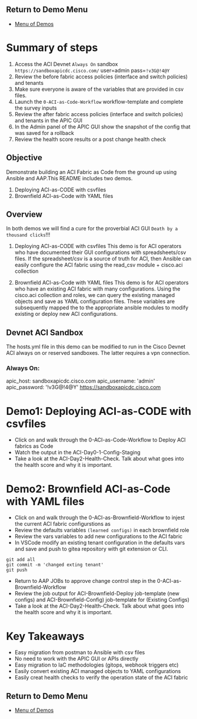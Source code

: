 ## Return to Demo Menu
 - [Menu of Demos](../README.md)

# Summary of steps
1. Access the ACI Devnet `Always On` sandbox ```https://sandboxapicdc.cisco.com/``` user=admin pass=`!v3G@!4@Y`
2. Review the before fabric access policies (interface and switch policies) and tenants
3. Make sure everyone is aware of the variables that are provided in csv files.
3. Launch the `0-ACI-as-Code-Workflow` workflow-template and complete the survey inputs
4. Review the after fabric access policies (interface and switch policies) and tenants in the APIC GUI
5. In the Admin panel of the APIC GUI show the snapshot of the config that was saved for a rollback
6. Review the health score results or a post change health check


## Objective
Demonstrate building an ACI Fabric as Code from the ground up using Ansible and AAP.This README includes two demos. 
1. Deploying ACI-as-CODE with csvfiles
2. Brownfield ACI-as-Code with YAML files

## Overview
In both demos we will find a cure for the proverbial ACI GUI `Death by a thousand clicks`!!!

1. Deploying ACI-as-CODE with csvfiles
This demo is for ACI operators who have documented their GUI configurations with spreadsheets/csv files. If the spreadsheet/csv is a source of truth for ACI, then Ansible can easily configure the ACI fabric using the read_csv module + cisco.aci collection 

2. Brownfield ACI-as-Code with YAML files
This demo is for ACI operators who have an existing ACI fabric with many configurations. Using the cisco.aci collection and roles, we can query the existing managed objects and save as YAML configuration files. These variables are subsequently mapped the to the appropriate ansible modules to modify existing or deploy new ACI configurations. 

## Devnet ACI Sandbox
The hosts.yml file in this demo can be modified to run in the Cisco Devnet ACI always on or reserved sandboxes. The latter requires a vpn connection.

### Always On:
apic_host: sandboxapicdc.cisco.com
apic_username: 'admin'
apic_password: '!v3G@!4@Y'
https://sandboxapicdc.cisco.com

# Demo1: Deploying ACI-as-CODE with csvfiles
- Click on and walk through the 0-ACI-as-Code-Workflow to Deploy ACI fabrics as Code
- Watch the output in the ACI-Day0-1-Config-Staging
- Take a look at the ACI-Day2-Health-Check.  Talk about what goes into the health score and why it is important.

# Demo2: Brownfield ACI-as-Code with YAML files
- Click on and walk through the 0-ACI-as-Brownfield-Workflow to injest the current ACI fabric configurstions as 
- Review the defaults variables `(learned configs)` in each brownfield role
- Review the vars variables to add new configurations to the ACI fabric
- In VSCode modify an existing tenant configuration in the defaults vars and save and push to gitea repository with git extension or CLI.
~~~
git add all
git commit -m 'changed exting tenant'
git push
~~~ 
- Return to AAP JOBs to approve change control step in the 0-ACI-as-Brownfield-Workflow
- Review the job output for ACI-Brownfield-Deploy job-template (new configs) and ACI-Brownfield-Config) job-template for (Existing Configs)
- Take a look at the ACI-Day2-Health-Check.  Talk about what goes into the health score and why it is important.

# Key Takeaways
* Easy migration from postman to Ansible with csv files
* No need to work with the APIC GUI or APIs directly
* Easy migration to IaC methodologies (gitops, webhook triggers etc)
* Easily convert existing ACI managed objects to YAML configurations
* Easily creat health checks to verify the operation state of the ACI fabric

## Return to Demo Menu
 - [Menu of Demos](../README.md)


